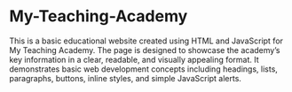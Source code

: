 # My-Teaching-Academy
This is a basic educational website created using HTML and JavaScript for My Teaching Academy. The page is designed to showcase the academy’s key information in a clear, readable, and visually appealing format. It demonstrates basic web development concepts including headings, lists, paragraphs, buttons, inline styles, and simple JavaScript alerts.
